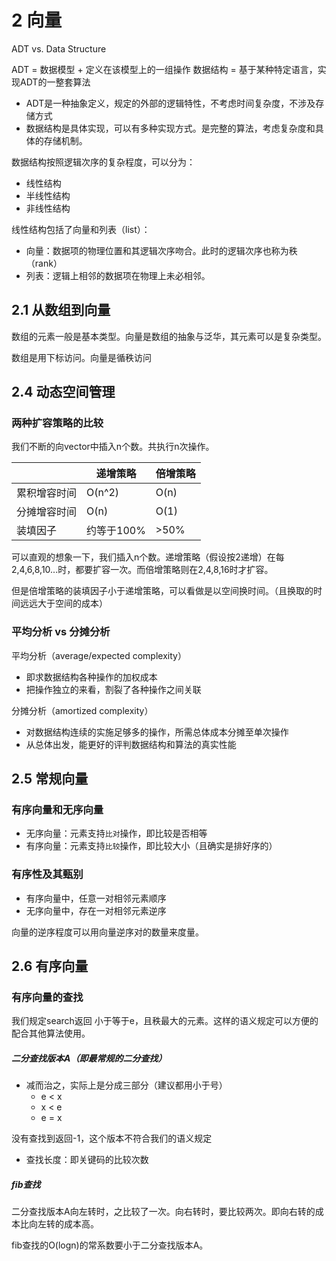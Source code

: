 # 2 向量

ADT vs. Data Structure

ADT = 数据模型 + 定义在该模型上的一组操作
数据结构 = 基于某种特定语言，实现ADT的一整套算法

- ADT是一种抽象定义，规定的外部的逻辑特性，不考虑时间复杂度，不涉及存储方式
- 数据结构是具体实现，可以有多种实现方式。是完整的算法，考虑复杂度和具体的存储机制。

数据结构按照逻辑次序的复杂程度，可以分为：

- 线性结构
- 半线性结构
- 非线性结构

线性结构包括了向量和列表（list）：

- 向量：数据项的物理位置和其逻辑次序吻合。此时的逻辑次序也称为秩（rank）
- 列表：逻辑上相邻的数据项在物理上未必相邻。

## 2.1 从数组到向量

数组的元素一般是基本类型。向量是数组的抽象与泛华，其元素可以是复杂类型。

数组是用下标访问。向量是循秩访问

## 2.4 动态空间管理

### 两种扩容策略的比较

我们不断的向vector中插入n个数。共执行n次操作。

||递增策略|倍增策略|
|-|-|-|
|累积增容时间|O(n^2)|O(n)|
|分摊增容时间|O(n)|O(1)|
|装填因子|约等于100%|>50%|

可以直观的想象一下，我们插入n个数。递增策略（假设按2递增）在每2,4,6,8,10...时，都要扩容一次。而倍增策略则在2,4,8,16时才扩容。

但是倍增策略的装填因子小于递增策略，可以看做是以空间换时间。（且换取的时间远远大于空间的成本）

### 平均分析 vs 分摊分析

平均分析（average/expected complexity）

- 即求数据结构各种操作的加权成本
- 把操作独立的来看，割裂了各种操作之间关联

分摊分析（amortized complexity）

- 对数据结构连续的实施足够多的操作，所需总体成本分摊至单次操作
- 从总体出发，能更好的评判数据结构和算法的真实性能

## 2.5 常规向量

### 有序向量和无序向量

- 无序向量：元素支持`比对`操作，即比较是否相等
- 有序向量：元素支持`比较`操作，即比较大小（且确实是排好序的）

### 有序性及其甄别

- 有序向量中，任意一对相邻元素顺序
- 无序向量中，存在一对相邻元素逆序

向量的逆序程度可以用向量逆序对的数量来度量。

## 2.6 有序向量

### 有序向量的查找

我们规定search返回 小于等于e，且秩最大的元素。这样的语义规定可以方便的配合其他算法使用。

##### 二分查找版本A（即最常规的二分查找）

- 减而治之，实际上是分成三部分（建议都用小于号）
  - e < x
  - x < e
  - e = x

没有查找到返回-1，这个版本不符合我们的语义规定

- 查找长度：即关键码的比较次数

##### fib查找

二分查找版本A向左转时，之比较了一次。向右转时，要比较两次。即向右转的成本比向左转的成本高。

fib查找的O(logn)的常系数要小于二分查找版本A。



